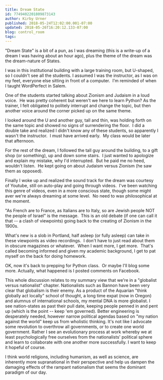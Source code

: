 ```yaml
---
title: Dream State
id: 7749402201809873143
author: Kirby Urner
published: 2018-05-24T12:02:00.001-07:00
updated: 2018-05-26T16:20:12.133-07:00
blog: control_room
tags: 
---
```


"Dream State" is a bit of a pun, as I was dreaming (this is a write-up of a dream I was having about an hour ago), plus the theme of the dream was the dream-nature of States.

I was in this institutional building with a large training room, but U-shaped, so I couldn't see all the students. I assumed I was the instructor, as I was on my feet, everyone else sitting in front of a computer.  I'm reminded of when I taught WordPerfect in Salem.

One of the students started talking about Zionism and Judaism in a loud voice.  He was pretty coherent but weren't we here to learn Python? As the trainer, I felt obligated to politely interrupt and change the topic, but then another voice around the corner picked up on the same theme.

I looked around the U and another guy, tall and thin, was holding forth on the same topic and showed no signs of surrendering the floor.  I did a double take and realized I didn't know any of these students, so apparently I wasn't the instructor.  I must have arrived early.  My class would be later that afternoon.

For the rest of the dream, I followed the tall guy around the building, to a gift shop (or something), up and down some stairs.  I just wanted to apologize and explain my mistake, why I'd interrupted.  But he paid me no heed, wouldn't listen.  He kept going on about Judaism versus Zionism (he saw them as opposed).

Finally I woke up and realized the sound track for the dream was courtesy of Youtube, still on auto-play and going through videos.  I've been watching this genre of videos, even in a more conscious state, though some might aver we're always dreaming at some level.  No need to wax philosophical at the moment.

"As French are to France, as Italians are to Italy, so are Jewish people NOT the people of Israel" is the message.  This is an old debate (if one can call it that -- a clash of viewpoints) going back to the creating of Zionism in the 1900s.

What's new is a slob in Portland, half asleep (or fully asleep) can take in these viewpoints as video recordings.  I don't have to just read about them in obscure magazines or whatever.  When I want more, I get more.  That's called becoming informed and given my academic background, I get to pat myself on the back for doing homework.

OK, now it's back to prepping for Python class.  Or maybe I'll blog some more. Actually, what happened is I posted comments on Facebook.

This whole discussion relates to my summary view that we're in a "globalist versus nationalist" chapter. Nationalists such as Bannon have been very clear that globalism is their enemy. As a product of the Aquarian "think globally act locally" school of thought, a long time expat (now in Oregon) and alumnus of international schools, my mental DNA is more globalist. I see nation-states as past their pull date, keeping people penned in and pent up (which is the point -- keep 'em governed). Better engineering is desperately needed, however narrow political agendas based on "my nation against the world" keep us from wholistic thinking. It's not like I advocate some revolution to overthrow all governments, or to create one world government. Rather I see an evolutionary process at work whereby we at least psychologically free ourselves from the nationalists' political sphere and learn to collaborate with one another more successfully. I want to keep it hopeful of course. 

I think world religions, including humanism, as well as science, are inherently more supranational in their perspective and help us dampen the damaging effects of the rampant nationalism that seems the dominant paradigm of our day.